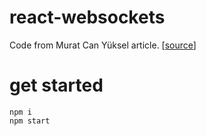 # react-websockets

Code from Murat Can Yüksel article. [[source](https://dev.to/muratcanyuksel/using-websockets-with-react-50pi)]

# get started

```
npm i
npm start
```
